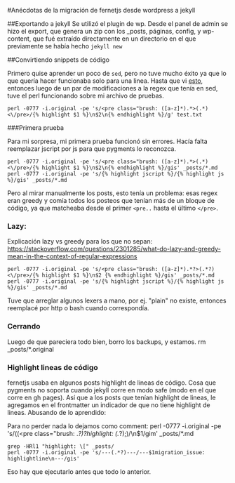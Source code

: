 #Anécdotas de la migración de fernetjs desde wordpress a jekyll

##Exportando a jekyll
Se utilizó el plugin de wp. Desde el panel de admin se hizo el export, que genera un zip con los _posts, páginas, config, y wp-content, que fué extraído directamente en un directorio en el que previamente se había hecho `jekyll new`

##Convirtiendo snippets de código

Primero quise aprender un poco de `sed`, pero no tuve mucho éxito ya que lo que quería hacer funcionaba solo para una linea. Hasta que vi [esto](http://unix.stackexchange.com/a/26289), entonces luego de un par de modificaciones a la regex que tenía en sed, tuve el perl funcionando sobre mi archivo de pruebas.

    perl -0777 -i.original -pe 's/<pre class="brush: ([a-z]*).*>(.*)<\/pre>/{% highlight $1 %}\n$2\n{% endhighlight %}/g' test.txt

###Primera prueba

Para mi sorpresa, mi primera prueba funcionó sin errores. Hacía falta reemplazar jscript por js para que pygments lo reconozca.

    perl -0777 -i.original -pe 's/<pre class="brush: ([a-z]*).*>(.*)<\/pre>/{% highlight $1 %}\n$2\n{% endhighlight %}/gis' _posts/*.md
    perl -0777 -i.original -pe 's/{% highlight jscript %}/{% highlight js %}/gis' _posts/*.md

Pero al mirar manualmente los posts, esto tenía un problema: esas regex eran greedy y comía todos los posteos que tenían más de un bloque de código, ya que matcheaba desde el primer `<pre..` hasta el último `</pre>`.

### Lazy:
Explicación lazy vs greedy para los que no sepan:
https://stackoverflow.com/questions/2301285/what-do-lazy-and-greedy-mean-in-the-context-of-regular-expressions

    perl -0777 -i.original -pe 's/<pre class="brush: ([a-z]*).*?>(.*?)<\/pre>/{% highlight $1 %}\n$2 {% endhighlight %}/gis' _posts/*.md
    perl -0777 -i.original -pe 's/{% highlight jscript %}/{% highlight js %}/gis' _posts/*.md

Tuve que arreglar algunos lexers a mano, por ej. "plain" no existe, entonces reemplacé por http o bash cuando correspondía.  

### Cerrando
Luego de que pareciera todo bien, borro los backups, y estamos.
    rm _posts/*.original

### Highlight lineas de código
fernetjs usaba en algunos posts highlight de lineas de código. Cosa que pygments no soporta cuando jekyll corre en modo safe (modo en el que corre en gh pages). Así que a los posts que tenían highlight de lineas, le agregamos en el frontmatter un indicador de que no tiene highlight de lineas. Abusando de lo aprendido:

Para no perder nada lo dejamos como comment:
    perl -0777 -i.original -pe 's/((<pre class="brush: .*?)?highlight: (.*?);)/<!--highlight:$3-->\n$1/gim' _posts/*.md

    grep -HRl1 "highlight: \[" _posts/ 
    perl -0777 -i.original -pe 's/---(.*?)---/---$1migration_issue: highlightline\n---/gis'

Eso hay que ejecutarlo antes que todo lo anterior.
